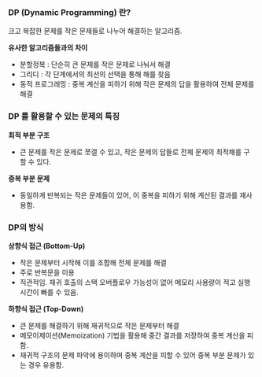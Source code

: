 ### DP (Dynamic Programming) 란?

크고 복잡한 문제를 작은 문제들로 나누어 해결하는 알고리즘.

**유사한 알고리즘들과의 차이**

- 분할정복 : 단순히 큰 문제를 작은 문제로 나눠서 해결
- 그리디 : 각 단계에서의 최선의 선택을 통해 해를 찾음
- 동적 프로그래밍 : 중복 계산을 피하기 위해 작은 문제의 답을 활용하여 전체 문제를 해결

### DP 를 활용할 수 있는 문제의 특징

**최적 부분 구조**

- 큰 문제를 작은 문제로 쪼갤 수 있고, 작은 문제의 답들로 전체 문제의 최적해를 구할 수 있다.

**중복 부분 문제**

- 동일하게 반복되는 작은 문제들이 있어, 이 중복을 피하기 위해 계산된 결과를 재사용함.

### DP의 방식

**상향식 접근 (Bottom-Up)**

- 작은 문제부터 시작해 이를 조합해 전체 문제를 해결
- 주로 반복문을 이용
- 직관적임. 재귀 호출의 스택 오버플로우 가능성이 없어 메모리 사용량이 적고 실행 시간이 빠를 수 있음.

**하향식 접근 (Top-Down)**

- 큰 문제를 해결하기 위해 재귀적으로 작은 문제부터 해결
- 메모이제이션(Memoization) 기법을 활용해 중간 결과를 저장하여 중복 계산을 피함.
- 재귀적 구조의 문제 파악에 용이하며 중복 계산을 피할 수 있어 중복 부분 문제가 있는 경우 유용함.
